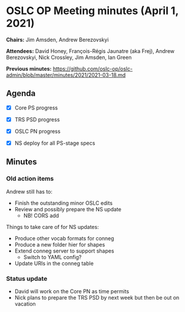 # OSLC OP Meeting minutes (April 1, 2021)

**Chairs:** Jim Amsden, Andrew Berezovskyi

**Attendees:** David Honey, François-Régis Jaunatre (aka Frej), Andrew Berezovskyi, Nick Crossley, Jim Amsden, Ian Green

**Previous minutes:** https://github.com/oslc-op/oslc-admin/blob/master/minutes/2021/2021-03-18.md

## Agenda

- [x] Core PS progress
- [x] TRS PSD progress 
- [x] OSLC PN progress
- [x] NS deploy for all PS-stage specs


## Minutes

### Old action items

Andrew still has to:

- Finish the outstanding minor OSLC edits
- Review and possibly prepare the NS update
    - NB! CORS add

Things to take care of for NS updates:

- Produce other vocab formats for conneg
- Produce a new folder hier for shapes
- Extend conneg server to support shapes
    - Switch to YAML config?
- Update URIs in the conneg table

### Status update

- David will work on the Core PN as time permits
- Nick plans to prepare the TRS PSD by next week but then be out on vacation
